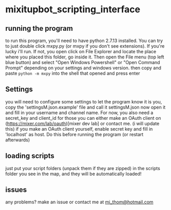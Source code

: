 # mixitupbot_scripting_interface
## running the program
to run this program, you'll need to have python 2.7.13 installed.
You can try to just double click mxpy.py (or mxpy if you don't see extensions). If you're lucky i'll run.
If not, you open click on File Explorer and locate the place where you placed this folder, go inside it. Then open the File menu (top left blue button) and select "Open Windows Powershell" or "Open Command Prompt" depending on your settings and windows version.
then copy and paste `python -m mxpy` into the shell that opened and press enter

## Settings
you will need to configure some settings to let the program know it is you, copy the 'settingsM.json.example' file and call it settingsM.json
now open it and fill in your username and channel name. For now, you also need a secret_key and client_id for those you can either make an OAuth client on (https://mixer.com/lab/oauth)[mixer dev lab] or contact me. (i will update this)
if you make an OAuth client yourself, enable secret key and fill in 'localhost' as host.
Do this before running the program (or restart afterwards)

## loading scripts
just put your script folders (unpack them if they are zipped) in the scripts folder you see in the map, and they will be automatically loaded!

## issues
any problems? make an issue or contact me at mi_thom@hotmail.com
